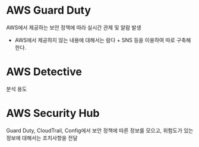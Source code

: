 # AWS Guard Duty
AWS에서 제공하는 보안 정책에 따라 실시간 관제 및 알람 발생
* AWS에서 제공하지 않는 내용에 대해서는 람다 + SNS 등을 이용하여 따로 구축해한다.


# AWS Detective
분석 용도




# AWS Security Hub
Guard Duty, CloudTrail, Config에서 보안 정책에 따른 정보를 모으고, 위험도가 있는 정보에 대해서는 조치사항을 전달